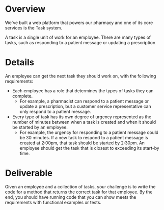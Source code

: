 # Overview
We've built a web platform that powers our pharmacy and one of its core services is the Task system. 

A task is a single unit of work for an employee. 
There are many types of tasks, such as responding to a patient message or updating a prescription.

# Details

An employee can get the next task they should work on, with the following requirements:
- Each employee has a role that determines the types of tasks they can complete. 
    - For example, a pharmacist can respond to a patient message or update a prescription, but a customer service representative can only respond to a patient message.
- Every type of task has its own degree of urgency represented as the number of minutes between when a task is created and when it should be started by an employee.
    - For example, the urgency for responding to a patient message could be 30 minutes. If a new task to respond to a patient message is created at 2:00pm, that task should be started by 2:30pm. An employee should get the task that is closest to exceeding its start-by time.

# Deliverable

Given an employee and a collection of tasks, your challenge is to write the code for a method that returns the correct task for that employee. By the end, you should have running code that you can show meets the requirements with functional examples or tests.